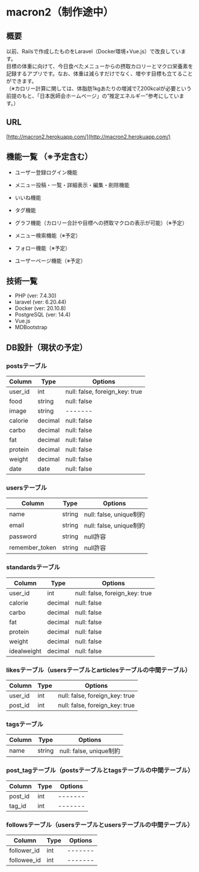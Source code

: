# macron2（制作途中）
## 概要
以前、Railsで作成したものをLaravel（Docker環境+Vue.js）で改良しています。  
目標の体重に向けて、今日食べたメニューからの摂取カロリーとマクロ栄養素を記録するアプリです。なお、体重は減らすだけでなく、増やす目標も立てることができます。  
（※カロリー計算に関しては、体脂肪1kgあたりの増減で7,200kcalが必要という前提のもと、「日本医師会ホームページ」の”推定エネルギー”参考にしています。）

## URL
[http://macron2.herokuapp.com/](http://macron2.herokuapp.com/)
## 機能一覧 （※予定含む）
- ユーザー登録ログイン機能  
- メニュー投稿・一覧・詳細表示・編集・削除機能
- いいね機能
- タグ機能  
- グラフ機能（カロリー合計や目標への摂取マクロの表示が可能）（※予定）   
- メニュー検索機能（※予定）     
 
- フォロー機能（※予定）  
- ユーザーページ機能（※予定）  


## 技術一覧
- PHP (ver: 7.4.30)  
- laravel (ver: 6.20.44)  
- Docker (ver: 20.10.8)  
- PostgreSQL (ver: 14.4)  
- Vue.js  
- MDBootstrap  




## DB設計（現状の予定）
### postsテーブル
|Column|Type|Options|
|------|----|-------|
|user_id|int|null: false, foreign_key: true|
|food|string|null: false|
|image|string|-------|
|calorie|decimal|null: false|
|carbo|decimal|null: false|
|fat|decimal|null: false|
|protein|decimal|null: false|
|weight|decimal|null: false|
|date|date|null: false|

### usersテーブル
|Column|Type|Options|
|------|----|-------|
|name|string|null: false, unique制約|
|email|string|null: false, unique制約|
|password|string|null許容|
|remember_token|string|null許容|


### standardsテーブル
|Column|Type|Options|
|------|----|-------|
|user_id|int|null: false, foreign_key: true|
|calorie|decimal|null: false|
|carbo|decimal|null: false|
|fat|decimal|null: false|
|protein|decimal|null: false|
|weight|decimal|null: false|
|idealweight|decimal|null: false|

### likesテーブル（usersテーブルとarticlesテーブルの中間テーブル）
|Column|Type|Options|
|------|----|-------|
|user_id|int|null: false, foreign_key: true|
|post_id|int|null: false, foreign_key: true|

### tagsテーブル
|Column|Type|Options|
|------|----|-------|
|name|string|null: false, unique制約|

### post_tagテーブル（postsテーブルとtagsテーブルの中間テーブル）
|Column|Type|Options|
|------|----|-------|
|post_id|int|-------|
|tag_id|int|-------|

### followsテーブル（usersテーブルとusersテーブルの中間テーブル）
|Column|Type|Options|
|------|----|-------|
|follower_id|int|-------|
|followee_id|int|-------|
